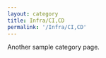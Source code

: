 ```yaml
---
layout: category
title: Infra/CI,CD
permalink: '/Infra/CI,CD'
---
```


Another sample category page.
